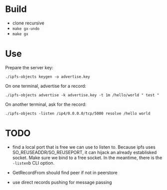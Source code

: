 Build
=====

- clone recursive
- `make gx-undo`
- `make gx`


Use
===

Prepare the server key:

    ./ipfs-objects keygen -o advertise.key

On one terminal, advertise for a record:

    ./ipfs-objects advertise -k advertise.key -t 1m /hello/world " test "

On another terminal, ask for the record:

    ./ipfs-objects -listen /ip4/0.0.0.0/tcp/5000 resolve /hello world


TODO
====

* find a local port that is free we can use to listen to. Because ipfs uses
  SO_REUSEADDR/SO_REUSEPORT, it can hijack an already establisked socket. Make
  sure we bind to a free socket. In the meantime, there is the `-listen`b CLI
  option.

* GetRecordFrom should find peer if not in peerstore

* use direct records pushing for message passing
